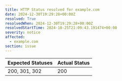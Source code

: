 ```yaml
---
title: HTTP Status resolved for example.com
date: 2024-12-30T19:29:28+00:00Z
resolved: True
resolvedWhen: 2024-12-30T19:29:28+00:00Z
resolvedStartTime: 2024-10-25T21:09:43.191474+00:00
severity: notice
affected:
  - example.com
section: issue
---
```


| Expected Statuses | Actual Status  |
|-------------------|----------------|
| 200, 301, 302 | 200 |
